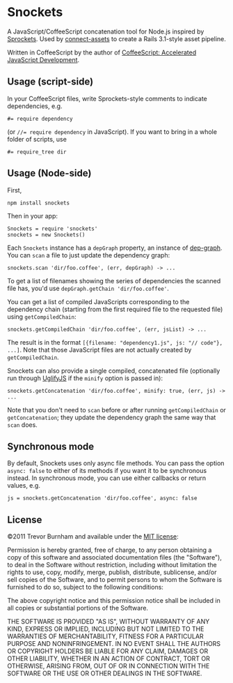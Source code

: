 
# Snockets

A JavaScript/CoffeeScript concatenation tool for Node.js inspired by [Sprockets](https://github.com/sstephenson/sprockets). Used by [connect-assets](http://github.com/TrevorBurnham/connect-assets) to create a Rails 3.1-style asset pipeline.

Written in CoffeeScript by the author of [CoffeeScript: Accelerated JavaScript Development](http://pragprog.com/book/tbcoffee/coffeescript).

## Usage (script-side)

In your CoffeeScript files, write Sprockets-style comments to indicate dependencies, e.g.

    #= require dependency

(or `//= require dependency` in JavaScript). If you want to bring in a whole folder of scripts, use

    #= require_tree dir

## Usage (Node-side)

First,

    npm install snockets

Then in your app:

    Snockets = require 'snockets'
    snockets = new Snockets()

Each `Snockets` instance has a `depGraph` property, an instance of [dep-graph](https://github.com/TrevorBurnham/dep-graph). You can `scan` a file to just update the dependency graph:

    snockets.scan 'dir/foo.coffee', (err, depGraph) -> ...

To get a list of filenames showing the series of dependencies the scanned file has, you'd use `depGraph.getChain 'dir/foo.coffee'`.

You can get a list of compiled JavaScripts corresponding to the dependency chain (starting from the first required file to the requested file) using `getCompiledChain`:

    snockets.getCompiledChain 'dir/foo.coffee', (err, jsList) -> ...

The result is in the format `[{filename: "dependency1.js", js: "// code"}, ...]`. Note that those JavaScript files are not actually created by `getCompiledChain`.

Snockets can also provide a single compiled, concatenated file (optionally run through [UglifyJS](https://github.com/mishoo/UglifyJS) if the `minify` option is passed in):

    snockets.getConcatenation 'dir/foo.coffee', minify: true, (err, js) -> ...

Note that you don't need to `scan` before or after running `getCompiledChain` or `getConcatenation`; they update the dependency graph the same way that `scan` does.

## Synchronous mode

By default, Snockets uses only async file methods. You can pass the option `async: false` to either of its methods if you want it to be synchronous instead. In synchronous mode, you can use either callbacks or return values, e.g.

    js = snockets.getConcatenation 'dir/foo.coffee', async: false

## License

©2011 Trevor Burnham and available under the [MIT license](http://www.opensource.org/licenses/mit-license.php):

Permission is hereby granted, free of charge, to any person obtaining a copy of this software and associated documentation files (the "Software"), to deal in the Software without restriction, including without limitation the rights to use, copy, modify, merge, publish, distribute, sublicense, and/or sell copies of the Software, and to permit persons to whom the Software is furnished to do so, subject to the following conditions:

The above copyright notice and this permission notice shall be included in all copies or substantial portions of the Software.

THE SOFTWARE IS PROVIDED "AS IS", WITHOUT WARRANTY OF ANY KIND, EXPRESS OR IMPLIED, INCLUDING BUT NOT LIMITED TO THE WARRANTIES OF MERCHANTABILITY, FITNESS FOR A PARTICULAR PURPOSE AND NONINFRINGEMENT. IN NO EVENT SHALL THE AUTHORS OR COPYRIGHT HOLDERS BE LIABLE FOR ANY CLAIM, DAMAGES OR OTHER LIABILITY, WHETHER IN AN ACTION OF CONTRACT, TORT OR OTHERWISE, ARISING FROM, OUT OF OR IN CONNECTION WITH THE SOFTWARE OR THE USE OR OTHER DEALINGS IN THE SOFTWARE.

